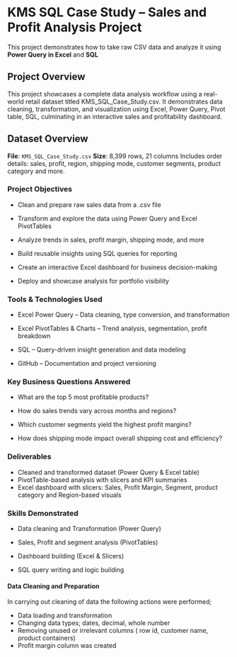 # KMS SQL Case Study – Sales and Profit Analysis Project

This project demonstrates how to take raw CSV data and analyze it using **Power Query in Excel** and **SQL**

## Project Overview

This project showcases a complete data analysis workflow using a real-world retail dataset titled KMS_SQL_Case_Study.csv. It demonstrates data cleaning, transformation, and visualization using Excel, Power Query, Pivot table, SQL, culminating in an interactive sales and profitability dashboard.

## Dataset Overview

**File**: `KMS_SQL_Case_Study.csv`
**Size**: 8,399 rows, 21 columns
Includes order details: sales, profit, region, shipping mode, customer segments, product category and more.

### Project Objectives

- Clean and prepare raw sales data from a .csv file

- Transform and explore the data using Power Query and Excel PivotTables

- Analyze trends in sales, profit margin, shipping mode, and more

- Build reusable insights using SQL queries for reporting

- Create an interactive Excel dashboard for business decision-making

- Deploy and showcase analysis for portfolio visibility

### Tools & Technologies Used

- Excel Power Query – Data cleaning, type conversion, and transformation

- Excel PivotTables & Charts – Trend analysis, segmentation, profit breakdown

- SQL – Query-driven insight generation and data modeling

- GitHub – Documentation and project versioning

###  Key Business Questions Answered

- What are the top 5 most profitable products?

- How do sales trends vary across months and regions?

- Which customer segments yield the highest profit margins?

- How does shipping mode impact overall shipping cost and efficiency?

### Deliverables

- Cleaned and transformed dataset (Power Query & Excel table)
- PivotTable-based analysis with slicers and KPI summaries
- Excel dashboard with slicers: Sales, Profit Margin, Segment, product category and Region-based visuals

###  Skills Demonstrated

- Data cleaning and Transformation (Power Query)

- Sales, Profit and segment analysis (PivotTables)

- Dashboard building (Excel & Slicers)

- SQL query writing and logic building

#### Data Cleaning and Preparation

In carrying out cleaning of data the following actions were performed;

- Data loading and transformation
- Changing data types; dates, decimal, whole number
- Removing unused or irrelevant columns ( row id, customer name, product containers)
- Profit margin column was created
















